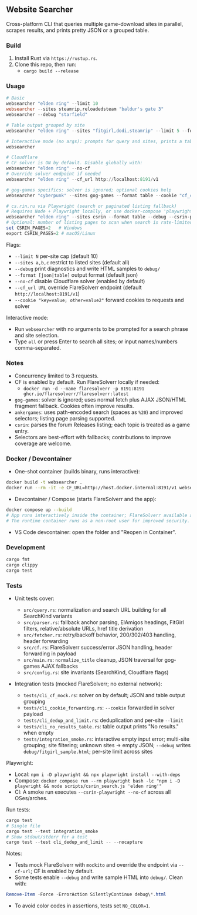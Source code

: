 ## Website Searcher

Cross-platform CLI that queries multiple game-download sites in parallel, scrapes results, and prints pretty JSON or a grouped table.

### Build

1. Install Rust via `https://rustup.rs`.
2. Clone this repo, then run:
   - `cargo build --release`

### Usage

```powershell
# Basic
websearcher "elden ring" --limit 10
websearcher --sites steamrip,reloadedsteam "baldur's gate 3"
websearcher --debug "starfield"

# Table output grouped by site
websearcher "elden ring" --sites "fitgirl,dodi,steamrip" --limit 5 --format table

# Interactive mode (no args): prompts for query and sites, prints a table
websearcher

# Cloudflare
# CF solver is ON by default. Disable globally with:
websearcher "elden ring" --no-cf
# Override solver endpoint if needed
websearcher "elden ring" --cf_url http://localhost:8191/v1

# gog-games specifics: solver is ignored; optional cookies help
websearcher "cyberpunk" --sites gog-games --format table --cookie "cf_clearance=...; gog_games_download_free_gog_pc_games_session=...; XSRF-TOKEN=..."

# cs.rin.ru via Playwright (search or paginated listing fallback)
# Requires Node + Playwright locally, or use docker-compose 'playwright' service
websearcher "elden ring" --sites csrin --format table --debug --csrin-playwright --no-cf
# Optional: number of listing pages to scan when search is rate-limited
set CSRIN_PAGES=2   # Windows
export CSRIN_PAGES=2 # macOS/Linux
```

Flags:
- `--limit N` per-site cap (default 10)
- `--sites a,b,c` restrict to listed sites (default all)
- `--debug` print diagnostics and write HTML samples to `debug/`
- `--format [json|table]` output format (default json)
 - `--no-cf` disable Cloudflare solver (enabled by default)
 - `--cf_url URL` override FlareSolverr endpoint (default `http://localhost:8191/v1`)
 - `--cookie "key=value; other=value2"` forward cookies to requests and solver

Interactive mode:
- Run `websearcher` with no arguments to be prompted for a search phrase and site selection.
- Type `all` or press Enter to search all sites; or input names/numbers comma-separated.

### Notes

- Concurrency limited to 3 requests.
- CF is enabled by default. Run FlareSolverr locally if needed:
  - `docker run -d --name flaresolverr -p 8191:8191 ghcr.io/flaresolverr/flaresolverr:latest`
- `gog-games`: solver is ignored; uses normal fetch plus AJAX JSON/HTML fragment fallback. Cookies often improve results.
- `ankergames`: uses path-encoded search (spaces as `%20`) and improved selectors; listing page parsing supported.
- `csrin`: parses the forum Releases listing; each topic is treated as a game entry.
- Selectors are best-effort with fallbacks; contributions to improve coverage are welcome.

### Docker / Devcontainer

- One-shot container (builds binary, runs interactive):
```bash
docker build -t websearcher .
docker run --rm -it -e CF_URL=http://host.docker.internal:8191/v1 websearcher
```

- Devcontainer / Compose (starts FlareSolverr and the app):
```bash
docker compose up --build
# App runs interactively inside the container; FlareSolverr available at http://flaresolverr:8191/v1
# The runtime container runs as a non-root user for improved security.
```

- VS Code devcontainer: open the folder and "Reopen in Container".

### Development

```powershell
cargo fmt
cargo clippy
cargo test
```

### Tests

- Unit tests cover:
  - `src/query.rs`: normalization and search URL building for all SearchKind variants
  - `src/parser.rs`: fallback anchor parsing, ElAmigos headings, FitGirl filters, relative/absolute URLs, href title derivation
  - `src/fetcher.rs`: retry/backoff behavior, 200/302/403 handling, header forwarding
  - `src/cf.rs`: FlareSolverr success/error JSON handling, header forwarding in payload
  - `src/main.rs`: `normalize_title` cleanup, JSON traversal for gog-games AJAX fallbacks
  - `src/config.rs`: site invariants (SearchKind, Cloudflare flags)

- Integration tests (mocked FlareSolverr; no external network):
  - `tests/cli_cf_mock.rs`: solver on by default; JSON and table output grouping
  - `tests/cli_cookie_forwarding.rs`: `--cookie` forwarded in solver payload
  - `tests/cli_dedup_and_limit.rs`: deduplication and per-site `--limit`
  - `tests/cli_no_results_table.rs`: table output prints "No results." when empty
  - `tests/integration_smoke.rs`: interactive empty input error; multi-site grouping; site filtering; unknown sites → empty JSON; `--debug` writes `debug/fitgirl_sample.html`; per-site limit across sites

Playwright:
- Local: `npm i -D playwright && npx playwright install --with-deps`
- Compose: `docker compose run --rm playwright bash -lc "npm i -D playwright && node scripts/csrin_search.js 'elden ring'"`
- CI: A smoke run executes `--csrin-playwright --no-cf` across all OSes/arches.

Run tests:
```powershell
cargo test
# Single file
cargo test --test integration_smoke
# Show stdout/stderr for a test
cargo test --test cli_dedup_and_limit -- --nocapture
```

Notes:
- Tests mock FlareSolverr with `mockito` and override the endpoint via `--cf-url`; CF is enabled by default.
- Some tests enable `--debug` and write sample HTML into `debug/`. Clean with:
```powershell
Remove-Item -Force -ErrorAction SilentlyContinue debug\*.html
```
- To avoid color codes in assertions, tests set `NO_COLOR=1`.


